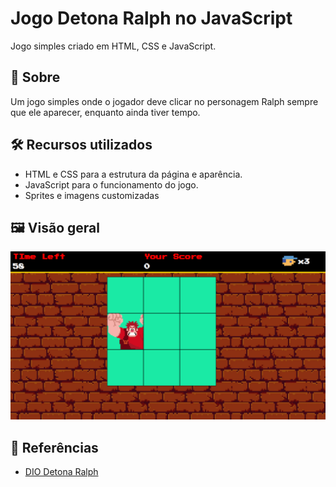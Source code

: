 # Jogo Detona Ralph no JavaScript

Jogo simples criado em HTML, CSS e JavaScript.

## 📖 Sobre

Um jogo simples onde o jogador deve clicar no personagem Ralph sempre que ele aparecer, enquanto ainda tiver tempo.

## 🛠 Recursos utilizados

- HTML e CSS para a estrutura da página e aparência.
- JavaScript para o funcionamento do jogo.
- Sprites e imagens customizadas

## 🖼 Visão geral

![Game Imagem](./docs/DetonaRalphGame.png)

## 📁 Referências

- [DIO Detona Ralph](https://github.com/digitalinnovationone/jsgame-detona-ralph)
